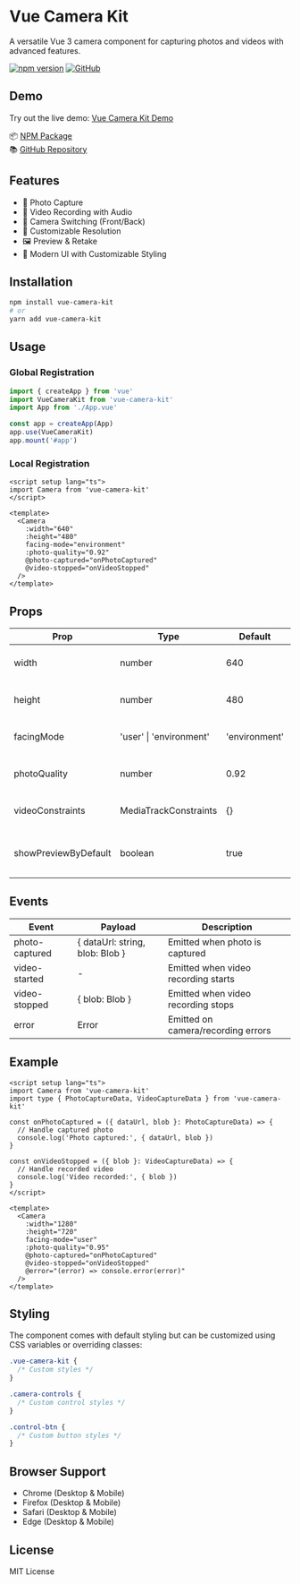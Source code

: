 # Vue Camera Kit

A versatile Vue 3 camera component for capturing photos and videos with advanced features.

[![npm version](https://badge.fury.io/js/vue-camera-kit.svg)](https://www.npmjs.com/package/vue-camera-kit)
[![GitHub](https://img.shields.io/github/license/parsajiravand/vue-camera-kit)](https://github.com/parsajiravand/vue-camera-kit)

## Demo

Try out the live demo: [Vue Camera Kit Demo](https://parsajiravand.github.io/vue-camera-kit)

📦 [NPM Package](https://www.npmjs.com/package/vue-camera-kit)  
📚 [GitHub Repository](https://github.com/parsajiravand/vue-camera-kit)

## Features

- 📸 Photo Capture
- 🎥 Video Recording with Audio
- 🔄 Camera Switching (Front/Back)
- 📏 Customizable Resolution
- 🖼️ Preview & Retake
- 🎨 Modern UI with Customizable Styling

## Installation

```bash
npm install vue-camera-kit
# or
yarn add vue-camera-kit
```

## Usage

### Global Registration

```typescript
import { createApp } from 'vue'
import VueCameraKit from 'vue-camera-kit'
import App from './App.vue'

const app = createApp(App)
app.use(VueCameraKit)
app.mount('#app')
```

### Local Registration

```vue
<script setup lang="ts">
import Camera from 'vue-camera-kit'
</script>

<template>
  <Camera
    :width="640"
    :height="480"
    facing-mode="environment"
    :photo-quality="0.92"
    @photo-captured="onPhotoCaptured"
    @video-stopped="onVideoStopped"
  />
</template>
```

## Props

| Prop | Type | Default | Description |
|------|------|---------|-------------|
| width | number | 640 | Camera viewport width |
| height | number | 480 | Camera viewport height |
| facingMode | 'user' \| 'environment' | 'environment' | Camera facing mode |
| photoQuality | number | 0.92 | JPEG quality (0-1) |
| videoConstraints | MediaTrackConstraints | {} | Additional video constraints |
| showPreviewByDefault | boolean | true | Show preview after capture |

## Events

| Event | Payload | Description |
|-------|---------|-------------|
| photo-captured | { dataUrl: string, blob: Blob } | Emitted when photo is captured |
| video-started | - | Emitted when video recording starts |
| video-stopped | { blob: Blob } | Emitted when video recording stops |
| error | Error | Emitted on camera/recording errors |

## Example

```vue
<script setup lang="ts">
import Camera from 'vue-camera-kit'
import type { PhotoCaptureData, VideoCaptureData } from 'vue-camera-kit'

const onPhotoCaptured = ({ dataUrl, blob }: PhotoCaptureData) => {
  // Handle captured photo
  console.log('Photo captured:', { dataUrl, blob })
}

const onVideoStopped = ({ blob }: VideoCaptureData) => {
  // Handle recorded video
  console.log('Video recorded:', { blob })
}
</script>

<template>
  <Camera
    :width="1280"
    :height="720"
    facing-mode="user"
    :photo-quality="0.95"
    @photo-captured="onPhotoCaptured"
    @video-stopped="onVideoStopped"
    @error="(error) => console.error(error)"
  />
</template>
```

## Styling

The component comes with default styling but can be customized using CSS variables or overriding classes:

```css
.vue-camera-kit {
  /* Custom styles */
}

.camera-controls {
  /* Custom control styles */
}

.control-btn {
  /* Custom button styles */
}
```

## Browser Support

- Chrome (Desktop & Mobile)
- Firefox (Desktop & Mobile)
- Safari (Desktop & Mobile)
- Edge (Desktop & Mobile)

## License

MIT License 